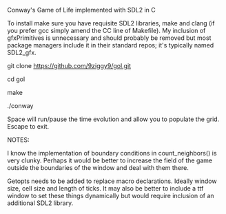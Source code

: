 Conway's Game of Life implemented with SDL2 in C

To install make sure you have requisite SDL2 libraries, make and clang (if you prefer gcc simply amend the CC line of Makefile). My inclusion of gfxPrimitives is unnecessary and should probably be removed but most package managers include it in their standard repos; it's typically named SDL2_gfx.

git clone https://github.com/9ziggy9/gol.git

cd gol

make

./conway

Space will run/pause the time evolution and allow you to populate the grid. Escape to exit.

NOTES: 

I know the implementation of boundary conditions in count_neighbors() is very clunky. Perhaps it would be better to increase the field of the game outside the boundaries of the window and deal with them there.

Getopts needs to be added to replace macro declarations. Ideally window size, cell size and length of ticks. It may also be better to include a ttf window to set these things dynamically but would require inclusion of an additional SDL2 library.
